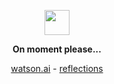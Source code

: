 <p align="center">
	<img width="40" src="https://github.githubassets.com/assets/mona-loading-default-c3c7aad1282f.gif">
<p align="center">
    <strong>On moment please...</strong>
</p>
<p align="center">
	<a href="https://guillaume.sh/watson" target="_blank" >watson.ai</a> -
	<a href="https://latentdream.dev" target="_blank" >reflections</a>
</p>
